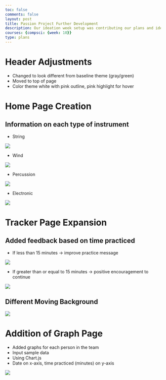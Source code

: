 ```yaml
---
toc: false
comments: false
layout: post
title: Passion Project Further Development
description: Our ideation week setup was contributing our plans and ideas for the product of the passion project.
courses: {compsci: {week: 10}}
type: plans
---
```


# Header Adjustments

- Changed to look different from baseline theme (gray/green)
- Moved to top of page
- Color theme white with pink outline, pink highlight for hover

# Home Page Creation

## Information on each type of instrument

- String

<img src = "https://media.discordapp.net/attachments/796087225535168512/1168391907928440944/image.png?ex=655198c2&is=653f23c2&hm=7cf4384ef25e0f7c57e0dfa14acac3d3af98b447e5e1bfc4d7064672b42f26ff&=&width=1500&height=819">

- Wind

<img src = "https://media.discordapp.net/attachments/796087225535168512/1168392247067283496/image.png?ex=65519913&is=653f2413&hm=ff4dda49e747d222c85e74ac0e52f39d5a6a966a372cf8f0ffd38108a7aeae21&=&width=1473&height=825">

- Percussion

<img src = "https://media.discordapp.net/attachments/796087225535168512/1168392338071101450/image.png?ex=65519929&is=653f2429&hm=af86021700af953f9703524c01c3935eeafde0a4b3d91e0610f214e7ed0baa02&=&width=1476&height=753">

- Electronic

<img src = "https://media.discordapp.net/attachments/796087225535168512/1168401101662457928/image.png?ex=6551a152&is=653f2c52&hm=b49d94572ca2a21f0a8528582ca5843711cd423011c44f35028db22d4351037d&=&width=1459&height=834">

# Tracker Page Expansion

## Added feedback based on time practiced
- If less than 15 minutes -> improve practice message

<img src = "https://media.discordapp.net/attachments/796087225535168512/1168390317578395678/image.png?ex=65519747&is=653f2247&hm=be6b5ea8e4c05599acd2b8a5e337dad596af3cc0d4f66dbf4e9321c4484ae62b&=&width=987&height=280">

- If greater than or equal to 15 minutes -> positive encouragement to continue

<img src = "https://media.discordapp.net/attachments/796087225535168512/1168390550966259712/image.png?ex=6551977e&is=653f227e&hm=87ebf214ed1e8696f41f6cd792dff26b8fbc8b0e6d030f20b3460e2c92766fb7&=&width=996&height=288">

## Different Moving Background

<img src = "https://media.discordapp.net/attachments/796087225535168512/1168390973483663431/celloplaying.gif?ex=655197e3&is=653f22e3&hm=a6804b143310a08d226ab997a4c3c1b8121a0243f15e3d8e5d26c41794160549&=&width=900&height=507">

# Addition of Graph Page

- Added graphs for each person in the team
- Input sample data
- Using Chart.js
- Date on x-axis, time practiced (minutes) on y-axis

<img src = "https://media.discordapp.net/attachments/796087225535168512/1168398015673946143/image.png?ex=65519e72&is=653f2972&hm=54669d9acfd4a382f36f27faa994e2a564a3ce8ea39f76928b000ea390a6248c&=&width=1372&height=850">